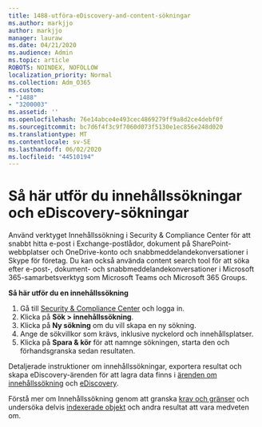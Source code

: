 ```yaml
---
title: 1488-utföra-eDiscovery-and-content-sökningar
ms.author: markjjo
author: markjjo
manager: lauraw
ms.date: 04/21/2020
ms.audience: Admin
ms.topic: article
ROBOTS: NOINDEX, NOFOLLOW
localization_priority: Normal
ms.collection: Adm_O365
ms.custom:
- "1488"
- "3200003"
ms.assetid: ''
ms.openlocfilehash: 76e14abce4e493cec4869279ff9a8d2ce4debf0f
ms.sourcegitcommit: bc7d6f4f3c9f7060d073f5130e1ec856e248d020
ms.translationtype: MT
ms.contentlocale: sv-SE
ms.lasthandoff: 06/02/2020
ms.locfileid: "44510194"
---
```

# <a name="how-to-perform-content-searches-and-ediscovery-searches"></a>Så här utför du innehållssökningar och eDiscovery-sökningar

Använd verktyget Innehållssökning i Security & Compliance Center för att snabbt hitta e-post i Exchange-postlådor, dokument på SharePoint-webbplatser och OneDrive-konto och snabbmeddelandekonversationer i Skype för företag. Du kan också använda content search tool för att söka efter e-post-, dokument- och snabbmeddelandekonversationer i Microsoft 365-samarbetsverktyg som Microsoft Teams och Microsoft 365 Groups.

**Så här utför du en innehållssökning**

1. Gå till [Security & Compliance Center](https://protection.office.com) och logga in.
2. Klicka på **Sök > innehållssökning**.
3. Klicka på **Ny sökning** om du vill skapa en ny sökning.
4. Ange de sökvillkor som krävs, inklusive nyckelord och innehållsplatser.  
5. Klicka på **Spara & kör** för att namnge sökningen, starta den och förhandsgranska sedan resultaten.

Detaljerade instruktioner om innehållssökningar, exportera resultat och skapa eDiscovery-ärenden för att lagra data finns i [ärenden om innehållssökning](https://docs.microsoft.com/microsoft-365/compliance/content-search) och [eDiscovery](https://docs.microsoft.com/microsoft-365/compliance/ediscovery-cases).

Förstå mer om Innehållssökning genom att granska [krav och gränser](https://docs.microsoft.com/microsoft-365/compliance/limits-for-content-search) och undersöka delvis [indexerade objekt](https://docs.microsoft.com/microsoft-365/compliance/investigating-partially-indexed-items-in-ediscovery) och andra resultat att vara medveten om.